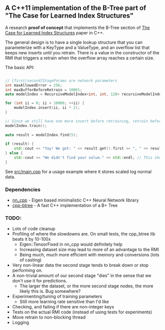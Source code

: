 ## A C++11 implementation of the B-Tree part of "The Case for Learned Index Structures"

A research **proof of concept** that implements the B-Tree section of [The Case for Learned Index Structures](https://arxiv.org/pdf/1712.01208.pdf) paper in C++.

The general design is to have a single lookup structure that you can parameterize with a KeyType and a ValueType, and an overflow list that keeps new inserts until you retrain. There is a value in the constructor of the RMI that triggers a retrain when the overflow array reaches a certain size.

The basic API:

```c++

// [first/second]StageParams are network parameters
int maxAllowedError = 256;
int maxBufferBeforeRetrain = 10001;
auto modelIndex = RecursiveModelIndex<int, int, 128> recursiveModelIndex(firstStageParams, secondStageParams, maxAllowedError, maxBufferBeforeRetrain);

for (int ii = 0; ii < 10000; ++ii) {
    modelIndex.insert(ii, ii * 2);
}

// Since we still have one more insert before retraining, retrain before searching...
modelIndex.train();
 
auto result = modelIndex.find(5);
 
if (result) {
    std::cout << "Yay! We got: " << result.get().first << ", " << result.get().second << std::endl;
} else {
    std::cout << "We didn't find your value." << std::endl; // This shouldn't happen in the above usage...
}
```

See [src/main.cpp](src/main.cpp) for a usage example where it stores scaled log normal data.

### Dependencies

- [nn_cpp](https://github.com/bcaine/nn_cpp) - Eigen based minimalistic C++ Neural Network library
- [cpp-btree](https://code.google.com/archive/p/cpp-btree/) - A fast C++ implementation of a B+ Tree

### TODO:

- Lots of code cleanup
- Profiling of where the slowdowns are. On small tests, the cpp_btree lib beats it by 10-100x
    - Eigen::TensorFixed in nn_cpp would definitely help
    - Increasing dataset size may lead to more of an advantage to the RMI
    - Being much, much more efficient with memory and conversions (lots of casting)
- Very non-linear data the second stage tends to break down or stop performing on. 
- A non-trivial amount of our second stage "dies" in the sense that we don't use it for predictions. 
    - The larger the dataset, or the more second stage nodes, the more likely this is. Bug somewhere?
- Experimenting/tuning of training parameters
    - Still more learning rate sensitive than I'd like
- Checking, and failing if there are non-integer keys
- Tests on the actual RMI code (instead of using tests for experiments)
- Move retrain to non-blocking thread
- Logging


